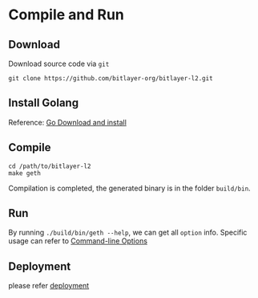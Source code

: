# Compile and Run

## Download
Download source code via `git`
```
git clone https://github.com/bitlayer-org/bitlayer-l2.git
```
## Install Golang
Reference: [Go Download and install](https://golang.org/doc/install)

## Compile
```
cd /path/to/bitlayer-l2
make geth
```

Compilation is completed, the generated binary is in the folder `build/bin`.

## Run
By running `./build/bin/geth --help`, we can get all `option` info. Specific usage can refer to [Command-line Options](https://geth.ethereum.org/docs/interface/command-line-options)

## Deployment

please refer [deployment](/dev/deploy.md)

